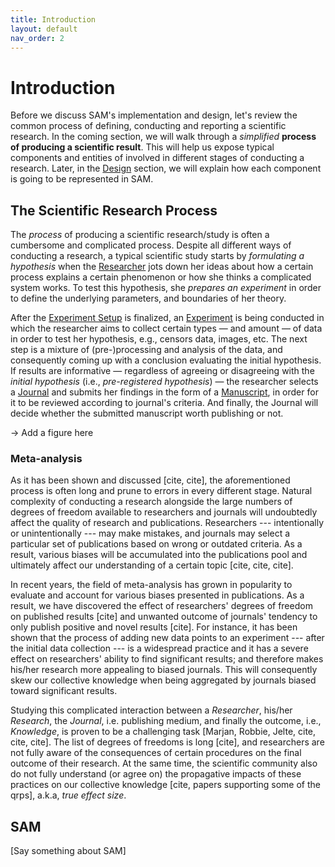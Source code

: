 ```yaml
---
title: Introduction
layout: default
nav_order: 2
---
```


# Introduction

Before we discuss SAM's implementation and design, let's review the common process of defining, conducting and reporting a scientific research. In the coming section, we will walk through a *simplified* **process of producing a scientific result**. This will help us expose typical components and entities of involved in different stages of conducting a research. Later, in the [Design](design.md) section, we will explain how each component is going to be represented in SAM.

## The Scientific Research Process

The *process* of producing a scientific research/study is often a cumbersome and complicated process. Despite all different ways of conducting a research, a typical scientific study starts by *formulating a hypothesis* when the [Researcher](design.md#researcher) jots down her ideas about how a certain process explains a certain phenomenon or how she thinks a complicated system works. To test this hypothesis, she *prepares an experiment* in order to define the underlying parameters, and boundaries of her theory.

After the [Experiment Setup](design.md#experiment-setup) is finalized, an [Experiment](design.md#experiment) is being conducted in which the researcher aims to collect certain types — and amount — of data in order to test her hypothesis, e.g., censors data, images, etc. The next step is a mixture of (pre-)processing and analysis of the data, and consequently coming up with a conclusion evaluating the initial hypothesis. If results are informative — regardless of agreeing or disagreeing with the *initial hypothesis* (i.e., *pre-registered hypothesis*) — the researcher selects a [Journal](design.md#journal) and submits her findings in the form of a [Manuscript](design.md#submission), in order for it to be reviewed according to journal's criteria. And finally, the Journal will decide whether the submitted manuscript worth publishing or not.

→ Add a figure here

### Meta-analysis

As it has been shown and discussed \[cite, cite\], the aforementioned process is often long and prune to errors in every different stage. Natural complexity of conducting a research alongside the large numbers of degrees of freedom available to researchers and journals will undoubtedly affect the quality of research and publications. Researchers --- intentionally or unintentionally --- may make mistakes, and journals may select a particular set of publications based on wrong or outdated criteria. As a result, various biases will be accumulated into the publications pool and ultimately affect our understanding of a certain topic \[cite, cite, cite\].

In recent years, the field of meta-analysis has grown in popularity to evaluate and account for various biases presented in publications. As a result, we have discovered the effect of researchers' degrees of freedom on published results \[cite\] and unwanted outcome of journals\' tendency to only publish positive and novel results \[cite\]. For instance, it has been shown that the process of adding new data points to an experiment --- after the initial data collection --- is a widespread practice and it has a severe effect on researchers' ability to find significant results; and therefore makes his/her research more appealing to biased journals. This will consequently skew our collective knowledge when being aggregated by journals biased toward significant results.

Studying this complicated interaction between a *Researcher*, his/her *Research*, the *Journal*, i.e. publishing medium, and finally the outcome, i.e., *Knowledge*, is proven to be a challenging task \[Marjan, Robbie, Jelte, cite, cite, cite\]. The list of degrees of freedoms is long \[cite\], and researchers are not fully aware of the consequences of certain procedures on the final outcome of their research. At the same time, the scientific community also do not fully understand (or agree on) the propagative impacts of these practices on our collective knowledge \[cite, papers supporting some of the qrps\], a.k.a, *true effect size*.

SAM
---

\[Say something about SAM\]

